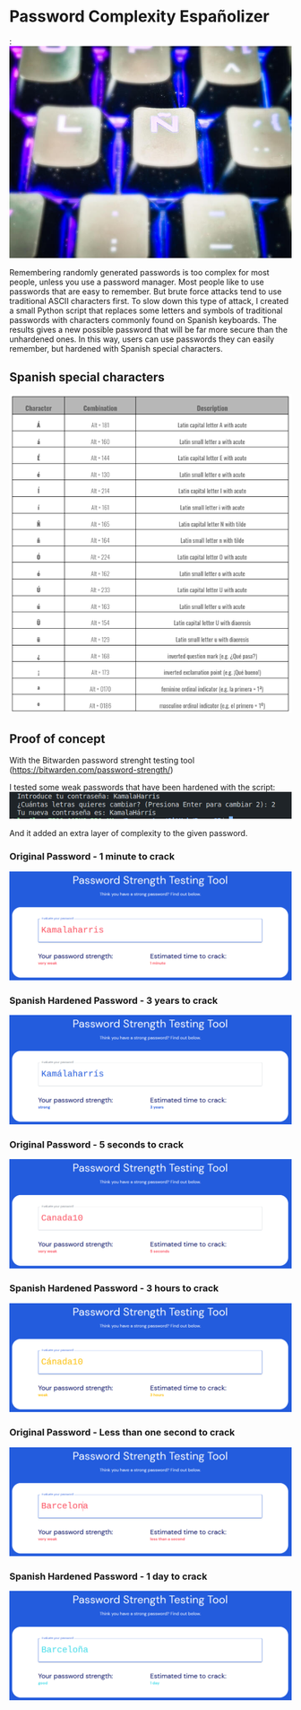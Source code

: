 # Password Complexity Españolizer

:![Spanish ñ](/images/laenie.jpg)

Remembering randomly generated passwords is too complex for most people, unless you use a password manager. 
Most people like to use passwords that are easy to remember. 
But brute force attacks tend to use traditional ASCII characters first. 
To slow down this type of attack, I created a small Python script that replaces some letters and symbols of traditional passwords with characters commonly found on Spanish keyboards.
The results gives a new possible password that will be far more secure than the unhardened ones.
In this way, users can use passwords they can easily remember, but hardened with Spanish special characters.


## Spanish special characters
![Spanish characters](/images/SpaChar.png)


## Proof of concept
With the Bitwarden password strenght testing tool (https://bitwarden.com/password-strength/)

I tested some weak passwords that have been hardened with the script:
![Spanish ñ](/images/Prompt.png)

And it added an extra layer of complexity to the given password.

### Original Password - 1 minute to crack
![Spanish ñ](/images/Kamala.png)

### Spanish Hardened Password - 3 years to crack
![Spanish ñ](/images/Kabuena.png)

### Original Password - 5 seconds to crack
![Spanish ñ](/images/canad.png)

### Spanish Hardened Password - 3 hours to crack
![Spanish ñ](/images/canadOK.png)

### Original Password - Less than one second to crack
![Spanish ñ](/images/BCN.png)

### Spanish Hardened Password - 1 day to crack
![Spanish ñ](/images/BCNOK.png)




